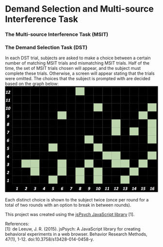 # Demand Selection and Multi-source Interference Task 
### The Multi-source Interference Task (MSIT)

### The Demand Selection Task (DST)
In each DST trial, subjects are asked to make a choice between a certain number of matching MSIT trials and mismatching MSIT trials. Half of the time, the set of MSIT trials chosen will appear, and the subject must complete these trials. Otherwise, a screen will appear stating that the trials were omitted. The choices that the subject is prompted with are decided based on the graph below:  
![Demand Selection Choices](/Demand_Selection_Choices.png)  

Each distinct choice is shown to the subject twice (once per round for a total of two rounds with an option to break in between rounds).   
  
This project was created using the [jsPsych JavaScript library](https://www.jspsych.org/) [1].

References:  
[1]: de Leeuw, J. R. (2015). jsPsych: A JavaScript library for creating behavioral experiments in a web browser. Behavior Research Methods, 47(1), 1-12. doi:10.3758/s13428-014-0458-y.
